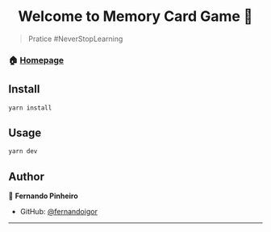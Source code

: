 <h1 align="center">Welcome to Memory Card Game 👋</h1>

> Pratice #NeverStopLearning

### 🏠 [Homepage](https://github.com/fernandoigor/practices-react-memory-card-game)

## Install

```sh
yarn install
```

## Usage

```sh
yarn dev
```

## Author

👤 **Fernando Pinheiro**

* GitHub: [@fernandoigor](https://github.com/fernandoigor)



***
